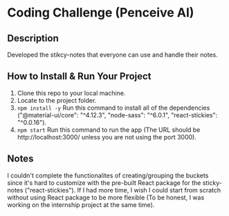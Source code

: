 # Coding Challenge (Penceive AI)

## Description
Developed the stikcy-notes that everyone can use and handle their notes.

## How to Install & Run Your Project
1. Clone this repo to your local machine.
2. Locate to the project folder.
3. `npm install -y` Run this command to install all of the dependencies 
  ("@material-ui/core": "^4.12.3", 
   "node-sass": "^6.0.1",
   "react-stickies": "^0.0.16").
4. `npm start` Run this command to run the app (The URL should be http://localhost:3000/ unless you are not using the port 3000).

## Notes
I couldn't complete the functionalites of creating/grouping the buckets since it's hard to customize with the pre-built React package for the sticky-notes ("react-stickies").
If I had more time, I wish I could start from scratch without using React package to be more flexible (To be honest, I was working on the internship project at the same time).
